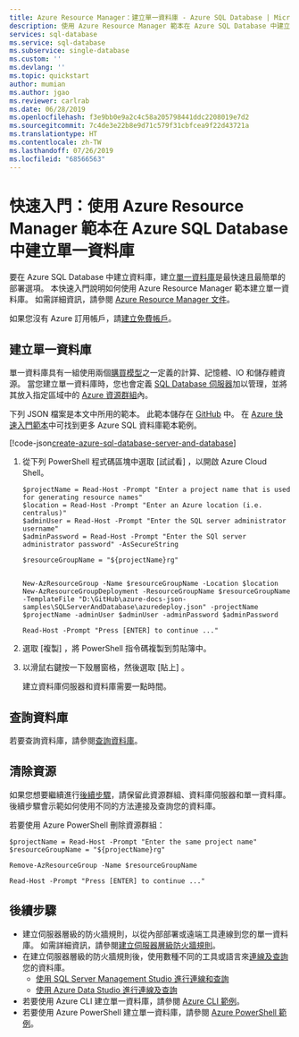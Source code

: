 ```yaml
---
title: Azure Resource Manager：建立單一資料庫 - Azure SQL Database | Microsoft Docs
description: 使用 Azure Resource Manager 範本在 Azure SQL Database 中建立單一資料庫。
services: sql-database
ms.service: sql-database
ms.subservice: single-database
ms.custom: ''
ms.devlang: ''
ms.topic: quickstart
author: mumian
ms.author: jgao
ms.reviewer: carlrab
ms.date: 06/28/2019
ms.openlocfilehash: f3e9bb0e9a2c4c58a205798441ddc2208019e7d2
ms.sourcegitcommit: 7c4de3e22b8e9d71c579f31cbfcea9f22d43721a
ms.translationtype: HT
ms.contentlocale: zh-TW
ms.lasthandoff: 07/26/2019
ms.locfileid: "68566563"
---
```

# <a name="quickstart-create-a-single-database-in-azure-sql-database-using-the-azure-resource-manager-template"></a>快速入門：使用 Azure Resource Manager 範本在 Azure SQL Database 中建立單一資料庫

要在 Azure SQL Database 中建立資料庫，建立[單一資料庫](sql-database-single-database.md)是最快速且最簡單的部署選項。 本快速入門說明如何使用 Azure Resource Manager 範本建立單一資料庫。 如需詳細資訊，請參閱 [Azure Resource Manager 文件](/azure/azure-resource-manager/)。

如果您沒有 Azure 訂用帳戶，請[建立免費帳戶](https://azure.microsoft.com/free/)。

## <a name="create-a-single-database"></a>建立單一資料庫

單一資料庫具有一組使用兩個[購買模型](sql-database-purchase-models.md)之一定義的計算、記憶體、IO 和儲存體資源。 當您建立單一資料庫時，您也會定義 [SQL Database 伺服器](sql-database-servers.md)加以管理，並將其放入指定區域中的 [Azure 資源群組](../azure-resource-manager/resource-group-overview.md)內。

下列 JSON 檔案是本文中所用的範本。 此範本儲存在 [GitHub](https://raw.githubusercontent.com/Azure/azure-docs-json-samples/master/SQLServerAndDatabase/azuredeploy.json) 中。 在 [Azure 快速入門範本](https://azure.microsoft.com/resources/templates/?resourceType=Microsoft.Sql&pageNumber=1&sort=Popular)中可找到更多 Azure SQL 資料庫範本範例。

[!code-json[create-azure-sql-database-server-and-database](~/resourcemanager-templates/SQLServerAndDatabase/azuredeploy.json)]

1. 從下列 PowerShell 程式碼區塊中選取 [試試看]  ，以開啟 Azure Cloud Shell。

    ```azurepowershell-interactive
    $projectName = Read-Host -Prompt "Enter a project name that is used for generating resource names"
    $location = Read-Host -Prompt "Enter an Azure location (i.e. centralus)"
    $adminUser = Read-Host -Prompt "Enter the SQL server administrator username"
    $adminPassword = Read-Host -Prompt "Enter the SQl server administrator password" -AsSecureString

    $resourceGroupName = "${projectName}rg"


    New-AzResourceGroup -Name $resourceGroupName -Location $location
    New-AzResourceGroupDeployment -ResourceGroupName $resourceGroupName -TemplateFile "D:\GitHub\azure-docs-json-samples\SQLServerAndDatabase\azuredeploy.json" -projectName $projectName -adminUser $adminUser -adminPassword $adminPassword

    Read-Host -Prompt "Press [ENTER] to continue ..."
    ```

1. 選取 [複製]  ，將 PowerShell 指令碼複製到剪貼簿中。
1. 以滑鼠右鍵按一下殼層窗格，然後選取 [貼上]  。

    建立資料庫伺服器和資料庫需要一點時間。

## <a name="query-the-database"></a>查詢資料庫

若要查詢資料庫，請參閱[查詢資料庫](./sql-database-single-database-get-started.md#query-the-database)。

## <a name="clean-up-resources"></a>清除資源

如果您想要繼續進行[後續步驟](#next-steps)，請保留此資源群組、資料庫伺服器和單一資料庫。 後續步驟會示範如何使用不同的方法連接及查詢您的資料庫。

若要使用 Azure PowerShell 刪除資源群組：

```azurepowershell-interactive
$projectName = Read-Host -Prompt "Enter the same project name"
$resourceGroupName = "${projectName}rg"

Remove-AzResourceGroup -Name $resourceGroupName

Read-Host -Prompt "Press [ENTER] to continue ..."
```

## <a name="next-steps"></a>後續步驟

- 建立伺服器層級的防火牆規則，以從內部部署或遠端工具連線到您的單一資料庫。 如需詳細資訊，請參閱[建立伺服器層級防火牆規則](sql-database-server-level-firewall-rule.md)。
- 在建立伺服器層級的防火牆規則後，使用數種不同的工具或語言來[連線及查詢](sql-database-connect-query.md)您的資料庫。
  - [使用 SQL Server Management Studio 進行連線和查詢](sql-database-connect-query-ssms.md)
  - [使用 Azure Data Studio 進行連線及查詢](https://docs.microsoft.com/sql/azure-data-studio/quickstart-sql-database?toc=/azure/sql-database/toc.json)
- 若要使用 Azure CLI 建立單一資料庫，請參閱 [Azure CLI 範例](sql-database-cli-samples.md)。
- 若要使用 Azure PowerShell 建立單一資料庫，請參閱 [Azure PowerShell 範例](sql-database-powershell-samples.md)。
